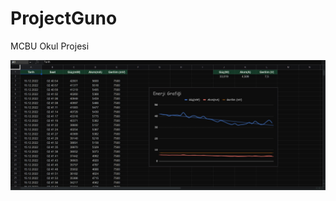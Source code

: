 # ProjectGuno
MCBU Okul Projesi

<a href="https://docs.google.com/spreadsheets/d/1FUtypprvBcCKHwLOaU90T2QxXiBS_ASvGcpudXFcEHM/edit?usp=sharing">
    <img src="https://github.com/HamzaYslmn/ProjectGuno/blob/main/.vscode/Google%20Sheets.jpg" alt="Google Sheet" width='1200'/>
